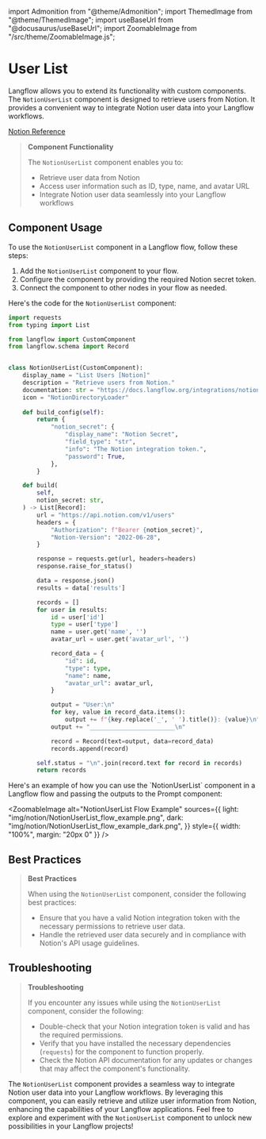 import Admonition from "@theme/Admonition";
import ThemedImage from "@theme/ThemedImage";
import useBaseUrl from "@docusaurus/useBaseUrl";
import ZoomableImage from "/src/theme/ZoomableImage.js";

# User List

Langflow allows you to extend its functionality with custom components. The `NotionUserList` component is designed to retrieve users from Notion. It provides a convenient way to integrate Notion user data into your Langflow workflows.

[Notion Reference](https://developers.notion.com/reference/get-users)

> **Component Functionality**
>
> The `NotionUserList` component enables you to:
>
> - Retrieve user data from Notion
> - Access user information such as ID, type, name, and avatar URL
> - Integrate Notion user data seamlessly into your Langflow workflows

## Component Usage

To use the `NotionUserList` component in a Langflow flow, follow these steps:

1. Add the `NotionUserList` component to your flow.
2. Configure the component by providing the required Notion secret token.
3. Connect the component to other nodes in your flow as needed.

Here's the code for the `NotionUserList` component:

```python
import requests
from typing import List

from langflow import CustomComponent
from langflow.schema import Record


class NotionUserList(CustomComponent):
    display_name = "List Users [Notion]"
    description = "Retrieve users from Notion."
    documentation: str = "https://docs.langflow.org/integrations/notion/list-users"
    icon = "NotionDirectoryLoader"
    
    def build_config(self):
        return {
            "notion_secret": {
                "display_name": "Notion Secret",
                "field_type": "str",
                "info": "The Notion integration token.",
                "password": True,
            },
        }

    def build(
        self,
        notion_secret: str,
    ) -> List[Record]:
        url = "https://api.notion.com/v1/users"
        headers = {
            "Authorization": f"Bearer {notion_secret}",
            "Notion-Version": "2022-06-28",
        }

        response = requests.get(url, headers=headers)
        response.raise_for_status()

        data = response.json()
        results = data['results']

        records = []
        for user in results:
            id = user['id']
            type = user['type']
            name = user.get('name', '')
            avatar_url = user.get('avatar_url', '')

            record_data = {
                "id": id,
                "type": type,
                "name": name,
                "avatar_url": avatar_url,
            }

            output = "User:\n"
            for key, value in record_data.items():
                output += f"{key.replace('_', ' ').title()}: {value}\n"
            output += "________________________\n"

            record = Record(text=output, data=record_data)
            records.append(record)

        self.status = "\n".join(record.text for record in records)
        return records
```

<Admonition type="info" title="Example Usage">
Here's an example of how you can use the `NotionUserList` component in a Langflow flow and passing the outputs to the Prompt component:

<ZoomableImage
    alt="NotionUserList Flow Example"
    sources={{
      light: "img/notion/NotionUserList_flow_example.png",
      dark: "img/notion/NotionUserList_flow_example_dark.png",
  }}
  style={{ width: "100%", margin: "20px 0" }}
/>

</Admonition>

## Best Practices

> **Best Practices**
>
> When using the `NotionUserList` component, consider the following best practices:
>
> - Ensure that you have a valid Notion integration token with the necessary permissions to retrieve user data.
> - Handle the retrieved user data securely and in compliance with Notion's API usage guidelines.

## Troubleshooting

> **Troubleshooting**
>
> If you encounter any issues while using the `NotionUserList` component, consider the following:
>
> - Double-check that your Notion integration token is valid and has the required permissions.
> - Verify that you have installed the necessary dependencies (`requests`) for the component to function properly.
> - Check the Notion API documentation for any updates or changes that may affect the component's functionality.

The `NotionUserList` component provides a seamless way to integrate Notion user data into your Langflow workflows. By leveraging this component, you can easily retrieve and utilize user information from Notion, enhancing the capabilities of your Langflow applications. Feel free to explore and experiment with the `NotionUserList` component to unlock new possibilities in your Langflow projects!
